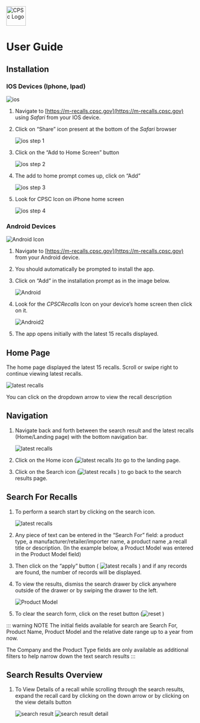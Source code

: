 <img src="./assets/logo.png" alt="CPSc Logo" width=52 height=52> 

# User Guide

## Installation
 
### IOS Devices (Iphone, Ipad) 
<img src="./assets/ios/icons8-ios-logo-50.png" alt="ios" >



1.	Navigate to [https://m-recalls.cpsc.gov](https://m-recalls.cpsc.gov) using *Safari* from your IOS device.


2.	Click on “Share” icon present at the bottom of the *Safari* browser

    <img src="./assets/ios/iphone_step1.png" alt="ios step 1" > 


3.	Click on the “Add to Home Screen” button

    <img src="./assets/ios/iphone_step2.png" alt="ios step 2" > 


4.	The add to home prompt comes up, click on “Add”

    <img src="./assets/ios/iphone_step3.png" alt="ios step 3" > 


5.	Look for CPSC Icon on iPhone home screen

    <img src="./assets/ios/iphone_step4.png" alt="ios step 4" > 


### Android Devices 
<img src="./assets/Android/icons8-android-os-48.png" alt="Android Icon" > 

1. Navigate to [https://m-recalls.cpsc.gov](https://m-recalls.cpsc.gov) from your Android device.

2. You should automatically be prompted to install the app.
   
3. Click on “Add” in the installation prompt as in the image below.

    <img src="./assets/Android/Android_Step1.jpg" alt="Android" > 

4. Look for the *CPSCRecalls* Icon on your device’s home screen then click on it.

    <img src="./assets/Android/Android_Step2.jpg" alt="Android2" > 

5. The app opens initially with the latest 15 recalls displayed.

## Home Page

The home page displayed the latest 15 recalls. Scroll or swipe right to continue viewing latest recalls.

  <img src="./assets/latest_recalls.png" alt="latest recalls" > 

You can click on the dropdown arrow to view the recall description

## Navigation

1. Navigate back and forth between the search result and the latest recalls (Home/Landing page) with the bottom navigation bar.
        
     <img src="./assets/navigation.png" alt="latest recalls">

2. Click on the Home icon (<img src="./assets/home.png" alt="latest recalls" >  )to go to the landing page.

3. Click on the Search icon (<img src="./assets/search.png" alt="latest recalls" > )  to go back to the search results page.


## Search For Recalls

1. To perform a search start by clicking on the search icon.

    <img src="./assets/search_init.png" alt="latest recalls" > 

2. Any piece of text can be entered in the “Search For” field: a product type, a manufacturer/retailer/importer name, a product name ,a recall title or description.
(In the example below, a Product Model was entered in the Product Model field)

3. Then click on the “apply” button ( <img src="./assets/apply.png" alt="latest recalls" > ) and if any records are found, the number of records will be displayed.

4. To view the results, dismiss the search drawer by click anywhere outside of the drawer or by swiping the drawer to the left.

    <img src="./assets/Product_Model.png" alt="Product Model" > 

5. To clear the search form, click on the reset button (<img src="./assets/reset_button.png" alt="reset" > )


:::  warning NOTE
The initial fields available for search are
Search For, Product Name, Product Model and the relative date range up to a year from now.

The Company and the Product Type fields are only available as additional filters  to help narrow down the text search results
:::


## Search Results Overview

1. To View Details of a recall while scrolling through the search results, expand the recall card by  clicking on the down arrow or by clicking on the view details button

    <img src="./assets/search_result_1.png" alt="search result" > 

    <img src="./assets/search_result_detail.png" alt="search result detail" >

